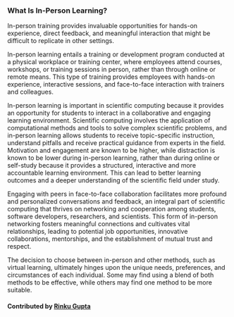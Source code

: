 
### What Is In-Person Learning?

<!--- deck start --->
In-person training provides invaluable opportunities for hands-on experience, direct feedback, and meaningful interaction that might be difficult to replicate in other settings.
<!--- deck end --->

<!--- body start --->
In-person learning entails a training or development program conducted at a physical workplace or training center, where employees attend courses, workshops, or training sessions in person, rather than through online or remote means. This type of training provides employees with hands-on experience, interactive sessions, and face-to-face interaction with trainers and colleagues.

In-person learning is important in scientific computing because it provides an opportunity for students to interact in a collaborative and engaging learning environment. Scientific computing involves the application of computational methods and tools to solve complex scientific problems, and in-person learning allows students to receive topic-specific instruction, understand pitfalls and receive practical guidance from experts in the field. Motivation and engagement are known to be higher, while distraction is known to be lower during in-person learning, rather than during online or self-study because it provides a structured, interactive and  more accountable learning environment. This can lead to better learning outcomes and a deeper understanding of the scientific field under study.

Engaging with peers in face-to-face collaboration facilitates more profound and personalized conversations and feedback, an integral part of scientific computing that thrives on networking and cooperation among students, software developers, researchers, and scientists. This form of in-person networking fosters meaningful connections and cultivates vital relationships, leading to potential job opportunities, innovative collaborations, mentorships, and the establishment of mutual trust and respect.

The decision to choose between in-person and other methods, such as virtual learning, ultimately hinges upon the unique needs, preferences, and circumstances of each individual. Some may find using a blend of both methods to be effective, while others may find one method to be more suitable.


<!--- body end  --->

#### Contributed by [Rinku Gupta](https://github.com/rinkug)
 
<!---
Publish: yes
Pinned: yes
Topics: in-person learning
RSS update: 2023-03-31
--->
